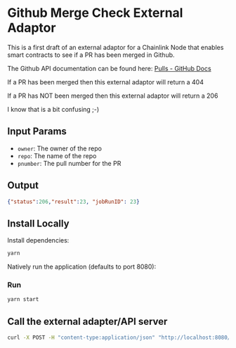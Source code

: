 # Github Merge Check External Adaptor

This is a first draft of an external adaptor for a Chainlink Node that enables smart contracts to see if a PR has been merged in Github. 

The Github API documentation can be found here: [Pulls - GitHub Docs](https://docs.github.com/en/rest/reference/pulls#check-if-a-pull-request-has-been-merged)

If a PR has been merged then this external adaptor will return a 404 

If a PR has NOT been merged then this external adaptor will return a 206 

I know that is a bit confusing  ;-) 

## Input Params

- `owner`: The owner of the repo
- `repo`: The name of the repo
- `pnumber`: The pull number for the PR

## Output

```json
{"status":206,"result":23, "jobRunID": 23}
```

## Install Locally

Install dependencies:

```bash
yarn
```

Natively run the application (defaults to port 8080):

### Run

```bash
yarn start
```

## Call the external adapter/API server

```bash
curl -X POST -H "content-type:application/json" "http://localhost:8080/" --data '{ "id": 0, "data": { "owner": "octocat", "repo": "hello-world", "pnumber": "42" } }'
```
